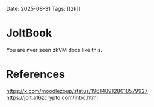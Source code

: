 Date: 2025-08-31
Tags: [[zk]]

# JoltBook

You are nver seen zkVM docs like this.




# References
https://x.com/moodlezoup/status/1961489128018579927
https://jolt.a16zcrypto.com/intro.html